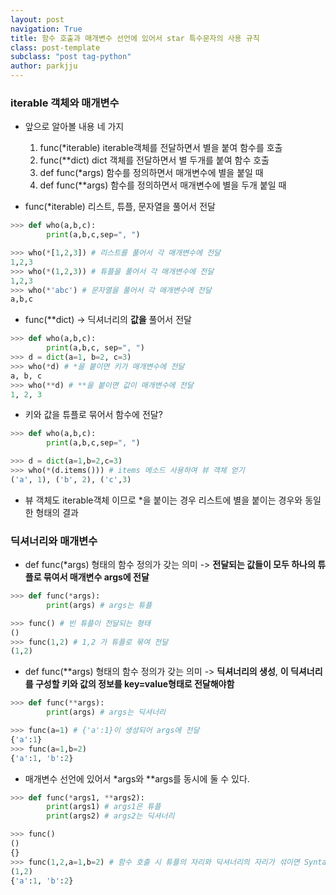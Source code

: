 ```yaml
---
layout: post
navigation: True
title: 함수 호출과 매개변수 선언에 있어서 star 특수문자의 사용 규칙
class: post-template
subclass: "post tag-python"
author: parkjju
---
```


### iterable 객체와 매개변수

- 앞으로 알아볼 내용 네 가지

  1. func(\*iterable) iterable객체를 전달하면서 별을 붙여 함수를 호출
  2. func(\*\*dict) dict 객체를 전달하면서 별 두개를 붙여 함수 호출
  3. def func(\*args) 함수를 정의하면서 매개변수에 별을 붙일 때
  4. def func(\*\*args) 함수를 정의하면서 매개변수에 별을 두개 붙일 때

- func(\*iterable) 리스트, 튜플, 문자열을 풀어서 전달

```python
>>> def who(a,b,c):
        print(a,b,c,sep=", ")

>>> who(*[1,2,3]) # 리스트를 풀어서 각 매개변수에 전달
1,2,3
>>> who(*(1,2,3)) # 튜플을 풀어서 각 매개변수에 전달
1,2,3
>>> who(*'abc') # 문자열을 풀어서 각 매개변수에 전달
a,b,c
```

- func(\*\*dict) -> 딕셔너리의 **값을** 풀어서 전달

```python
>>> def who(a,b,c):
        print(a,b,c, sep=", ")
>>> d = dict(a=1, b=2, c=3)
>>> who(*d) # *을 붙이면 키가 매개변수에 전달
a, b, c
>>> who(**d) # **을 붙이면 값이 매개변수에 전달
1, 2, 3
```

- 키와 값을 튜플로 묶어서 함수에 전달?

```python
>>> def who(a,b,c):
        print(a,b,c,sep=", ")

>>> d = dict(a=1,b=2,c=3)
>>> who(*(d.items())) # items 메소드 사용하여 뷰 객체 얻기
('a', 1), ('b', 2), ('c',3)
```

- 뷰 객체도 iterable객체 이므로 \*을 붙이는 경우 리스트에 별을 붙이는 경우와 동일한 형태의 결과

### 딕셔너리와 매개변수

- def func(\*args) 형태의 함수 정의가 갖는 의미 -> **전달되는 값들이 모두 하나의 튜플로 묶여서 매개변수 args에 전달**

```python
>>> def func(*args):
        print(args) # args는 튜플

>>> func() # 빈 튜플이 전달되는 형태
()
>>> func(1,2) # 1,2 가 튜플로 묶여 전달
(1,2)
```

- def func(\*\*args) 형태의 함수 정의가 갖는 의미 -> **딕셔너리의 생성**, **이 딕셔너리를 구성할 키와 값의 정보를 key=value형태로 전달해야함**

```python
>>> def func(**args):
        print(args) # args는 딕셔너리

>>> func(a=1) # {'a':1}이 생성되어 args에 전달
{'a':1}
>>> func(a=1,b=2)
{'a':1, 'b':2}
```

- 매개변수 선언에 있어서 \*args와 \*\*args를 동시에 둘 수 있다.

```python
>>> def func(*args1, **args2):
        print(args1) # args1은 튜플
        print(args2) # args2는 딕셔너리

>>> func()
()
{}
>>> func(1,2,a=1,b=2) # 함수 호출 시 튜플의 자리와 딕셔너리의 자리가 섞이면 SyntaxError 발생!
(1,2)
{'a':1, 'b':2}
```
